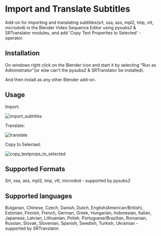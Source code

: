 # Import and Translate Subtitles
Add-on for importing and translating subtitles(srt, ssa, ass, mpl2, tmp, vtt, microdvd) in the Blender Video Sequence Editor using pysubs2 & SRTranslator modules, and add 'Copy Text Properties to Selected' - operator. 

## Installation
On windows right click on the Blender icon and start it by selecting "Run as Administrator"(or else can't the pysubs2 & SRTranslator be installed).

And then install as any other Blender add-on.

## Usage
Import:

![import_subtitles](https://user-images.githubusercontent.com/1322593/221409262-6aa59c0a-7ee4-4c92-b677-39a0f5ee5a9d.gif)

Translate:

![translate](https://user-images.githubusercontent.com/1322593/221444525-a8c2f4b4-94f1-4f5e-bb83-67003d5eafb2.png)

Copy to Selected:

![copy_textprops_to_selected](https://user-images.githubusercontent.com/1322593/221409293-2c9f65ef-c386-456f-bb0a-c87c3eee01d2.gif)

## Supported Formats
Srt, ssa, ass, mpl2, tmp, vtt, microdvd - supported by pysubs2

## Supported languages
Bulgarian, Chinese, Czech, Danish, Dutch, English(American/British), Estonian, Finnish, French, German, Greek, Hungarian, Indonesian, Italian, Japanese, Latvian, Lithuanian, Polish, Portuguese/Brazilian, Romanian, Russian, Slovak, Slovenian, Spanish, Swedish, Turkish, Ukrainian - supported by SRTranslator.
